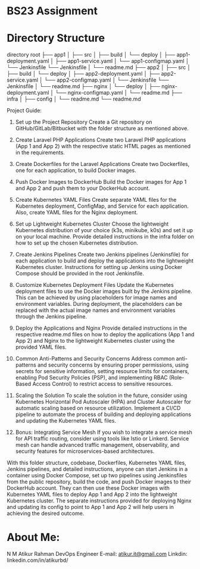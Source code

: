# BS23 Assignment

# Directory Structure

directory root
├── app1
│   ├── src
│   ├── build
│   └── deploy
│       ├── app1-deployment.yaml
│       ├── app1-service.yaml
│       └── app1-configmap.yaml
│   └── Jenkinsfile
      └── Jenkinsfile
│   └── readme.md
├── app2
│   ├── src
│   ├── build
│   └── deploy
│       ├── app2-deployment.yaml
│       ├── app2-service.yaml
│       └── app2-configmap.yaml
│   └── Jenkinsfile
      └── Jenkinsfile
│   └── readme.md
├── nginx
│   └── deploy
│       ├── nginx-deployment.yaml
│       └── nginx-configmap.yaml
│   └── readme.md
├── infra
│   ├── config
│   └── readme.md
└── readme.md



Project Guide:

1.  Set up the Project Repository
    Create a Git repository on GitHub/GitLab/Bitbucket with the folder structure as mentioned above.

2.  Create Laravel PHP Applications
    Create two Laravel PHP applications (App 1 and App 2) with the respective static HTML pages as mentioned in the requirements.

3.  Create Dockerfiles for the Laravel Applications
    Create two Dockerfiles, one for each application, to build Docker images.

4.  Push Docker Images to DockerHub
    Build the Docker images for App 1 and App 2 and push them to your DockerHub account.

5.  Create Kubernetes YAML Files
    Create separate YAML files for the Kubernetes deployment, ConfigMap, and Service for each application. Also, create YAML files for the Nginx deployment.

6.  Set up Lightweight Kubernetes Cluster
    Choose the lightweight Kubernetes distribution of your choice (k3s, minikube, k0s) and set it up on your local machine. Provide detailed instructions in the infra folder on how to set up the chosen Kubernetes distribution.

7. Create Jenkins Pipelines
    Create two Jenkins pipelines (Jenkinsfile) for each application to build and deploy the applications into the lightweight Kubernetes cluster. Instructions for setting up Jenkins using Docker Compose should be provided in the root Jenkinsfile.

8.  Customize Kubernetes Deployment Files
    Update the Kubernetes deployment files to use the Docker images built by the Jenkins pipeline. This can be achieved by using placeholders for image names and environment variables. During deployment, the placeholders can be replaced with the actual image names and environment variables through the Jenkins pipeline.

9.  Deploy the Applications and Nginx
    Provide detailed instructions in the respective readme.md files on how to deploy the applications (App 1 and App 2) and Nginx to the lightweight Kubernetes cluster using the provided YAML files.

10. Common Anti-Patterns and Security Concerns
    Address common anti-patterns and security concerns by ensuring proper permissions, using secrets for sensitive information, setting resource limits for containers, enabling Pod Security Policies (PSP), and implementing RBAC (Role-Based Access Control) to restrict access to sensitive resources.

11. Scaling the Solution
    To scale the solution in the future, consider using Kubernetes Horizontal Pod Autoscaler (HPA) and Cluster Autoscaler for automatic scaling based on resource utilization. Implement a CI/CD pipeline to automate the process of building and deploying applications and updating the Kubernetes YAML files.

12. Bonus: Integrating Service Mesh
    If you wish to integrate a service mesh for API traffic routing, consider using tools like Istio or Linkerd. Service mesh can handle advanced traffic management, observability, and security features for microservices-based architectures.

With this folder structure, codebase, Dockerfiles, Kubernetes YAML files, Jenkins pipelines, and detailed instructions, anyone can start Jenkins in a container using Docker Compose, set up two pipelines using Jenkinsfiles from the public repository, build the code, and push Docker images to their DockerHub account. They can then use these Docker images with Kubernetes YAML files to deploy App 1 and App 2 into the lightweight Kubernetes cluster. The separate instructions provided for deploying Nginx and updating its config to point to App 1 and App 2 will help users in achieving the desired outcome.


# About Me:
N M Atikur Rahman
DevOps Engineer
E-mail: atikur.it@gmail.com
Linkdin: linkedin.com/in/atikurbd/